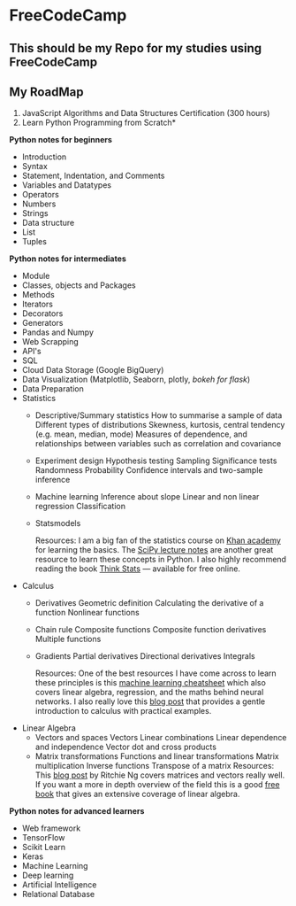 # FreeCodeCamp

## This should be my Repo for my studies using FreeCodeCamp

## My RoadMap

1. JavaScript Algorithms and Data Structures Certification (300 hours)
2. Learn Python Programming from Scratch*

**Python notes for beginners**
- Introduction
- Syntax
- Statement, Indentation, and Comments
- Variables and Datatypes
- Operators
- Numbers
- Strings
- Data structure
- List
- Tuples

**Python notes for intermediates**
- Module
- Classes, objects and Packages
- Methods
- Iterators
- Decorators
- Generators
- Pandas and Numpy
- Web Scrapping
- API's
- SQL
- Cloud Data Storage (Google BigQuery)
- Data Visualization (Matplotlib, Seaborn, plotly, *bokeh for flask*)
- Data Preparation
- Statistics
    - Descriptive/Summary statistics
        How to summarise a sample of data
        Different types of distributions
        Skewness, kurtosis, central tendency (e.g. mean, median, mode)
        Measures of dependence, and relationships between variables such as correlation and covariance
    - Experiment design
        Hypothesis testing
        Sampling
        Significance tests
        Randomness
        Probability
        Confidence intervals and two-sample inference
    - Machine learning
        Inference about slope
        Linear and non linear regression
        Classification
    - Statsmodels
    
        Resources: I am a big fan of the statistics course on [Khan academy](https://www.khanacademy.org/math/statistics-probability) for learning the basics. The [SciPy             lecture notes](https://www.scipy-lectures.org/packages/statistics/index.html) are another great resource to learn these concepts in Python. I also highly                 recommend reading the book [Think Stats](http://www.greenteapress.com/thinkstats/) — available for free online.
- Calculus
    - Derivatives
        Geometric definition
        Calculating the derivative of a function
        Nonlinear functions
    - Chain rule
        Composite functions
        Composite function derivatives
        Multiple functions
    - Gradients
        Partial derivatives
        Directional derivatives
        Integrals
        
        Resources: One of the best resources I have come across to learn these principles is this 
                    [machine learning cheatsheet](https://ml-cheatsheet.readthedocs.io/en/latest/calculus.html#gradients) which also covers linear algebra, regression,                       and the maths behind neural networks. I also really love this 
                    [blog post](https://betterexplained.com/articles/a-gentle-introduction-to-learning-calculus/) that provides a gentle introduction to calculus with                       practical examples.
- Linear Algebra
    - Vectors and spaces
        Vectors
        Linear combinations
        Linear dependence and independence
        Vector dot and cross products
    - Matrix transformations
        Functions and linear transformations
        Matrix multiplication
        Inverse functions
        Transpose of a matrix
                Resources: This [blog post](https://www.ritchieng.com/linear-algebra-machine-learning/) by Ritchie Ng covers matrices and vectors really well. If you                                 want a more in depth overview of the field this is a good [free book](http://joshua.smcvt.edu/linearalgebra/book.pdf) that gives an extensive                             coverage of linear algebra.
                
**Python notes for advanced learners**
- Web framework
- TensorFlow
- Scikit Learn
- Keras
- Machine Learning
- Deep learning
- Artificial Intelligence
- Relational Database


